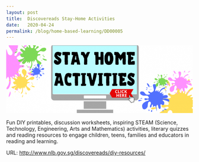 ```yaml
---
layout: post
title:  Discovereads Stay-Home Activities
date:   2020-04-24
permalink: /blog/home-based-learning/DD00005
---
```


![](../../../images/Discovereads-stay-at-home.png)

Fun DIY printables, discussion worksheets, inspiring STEAM (Science, Technology, Engineering, Arts and Mathematics) activities, literary quizzes and reading resources to engage children, teens, families and educators in reading and learning.

URL: http://www.nlb.gov.sg/discovereads/diy-resources/

